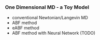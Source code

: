 ### One Dimensional MD - a Toy Model 
* conventional Newtonian/Langevin MD
* ABF method
* eABF method
* ABF method with Neural Network (TODO)
